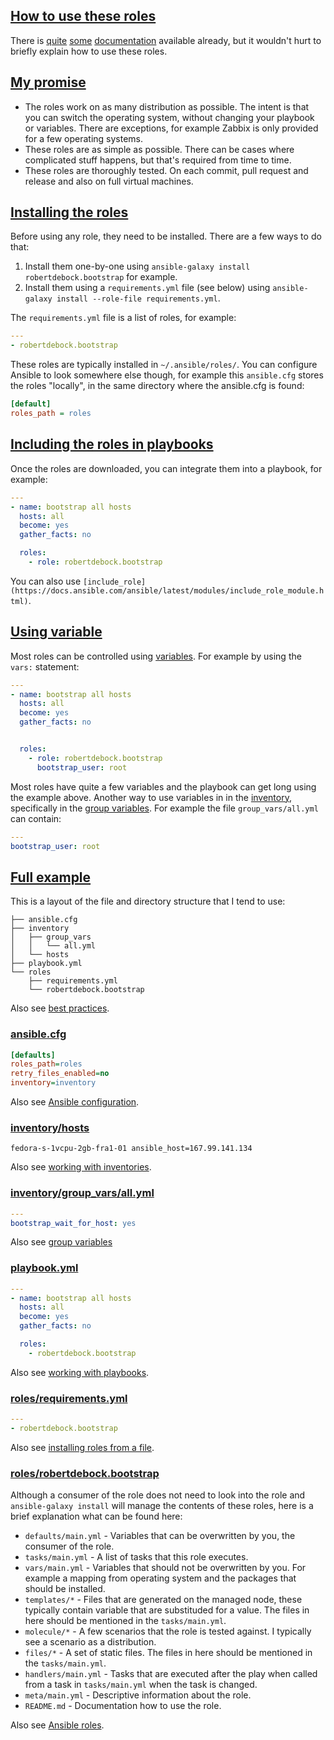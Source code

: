 ## [How to use these roles](#how-to-use-these-roles)

There is [quite](https://docs.ansible.com/ansible/latest/user_guide/playbooks_reuse_roles.html) [some](https://docs.ansible.com/ansible/latest/user_guide/playbooks.html) [documentation](https://docs.ansible.com/ansible/latest/user_guide/playbooks_intro.html) available already, but it wouldn't hurt to briefly explain how to use these roles.

## [My promise](#my-promise)

- The roles work on as many distribution as possible. The intent is that you can switch the operating system, without changing your playbook or variables. There are exceptions, for example Zabbix is only provided for a few operating systems.
- These roles are as simple as possible. There can be cases where complicated stuff happens, but that's required from time to time.
- These roles are thoroughly tested. On each commit, pull request and release and also on full virtual machines.

## [Installing the roles](#installing-the-roles)

Before using any role, they need to be installed. There are a few ways to do that:

1. Install them one-by-one using `ansible-galaxy install robertdebock.bootstrap` for example.
2. Install them using a `requirements.yml` file (see below) using `ansible-galaxy install --role-file requirements.yml`.

The `requirements.yml` file is a list of roles, for example:

```yaml
---
- robertdebock.bootstrap
```

These roles are typically installed in `~/.ansible/roles/`. You can configure Ansible to look somewhere else though, for example this `ansible.cfg` stores the roles "locally", in the same directory where the ansible.cfg is found:

```ini
[default]
roles_path = roles
```

## [Including the roles in playbooks](#including-the-roles-in-playbooks)

Once the roles are downloaded, you can integrate them into a playbook, for example:

```yaml
---
- name: bootstrap all hosts
  hosts: all
  become: yes
  gather_facts: no

  roles:
    - role: robertdebock.bootstrap
```

You can also use `[include_role](https://docs.ansible.com/ansible/latest/modules/include_role_module.html)`.

## [Using variable](#using-variables)

Most roles can be controlled using [variables](https://docs.ansible.com/ansible/latest/user_guide/playbooks_variables.html). For example by using the `vars:` statement:

```yaml
---
- name: bootstrap all hosts
  hosts: all
  become: yes
  gather_facts: no


  roles:
    - role: robertdebock.bootstrap
      bootstrap_user: root
```

Most roles have quite a few variables and the playbook can get long using the example above. Another way to use variables in in the [inventory](https://docs.ansible.com/ansible/latest/user_guide/intro_inventory.html), specifically in the [group variables](https://docs.ansible.com/ansible/latest/user_guide/intro_inventory.html#group-variables). For example the file `group_vars/all.yml` can contain:

```yaml
---
bootstrap_user: root
```

## [Full example](#full-example)

This is a layout of the file and directory structure that I tend to use:

```text
├── ansible.cfg
├── inventory
│   ├── group_vars
│   │   └── all.yml
│   └── hosts
├── playbook.yml
└── roles
    ├── requirements.yml
    └── robertdebock.bootstrap
```

Also see [best practices](https://docs.ansible.com/ansible/latest/user_guide/playbooks_best_practices.html#directory-layout).

### [ansible.cfg](#ansible-cfg)

```ini
[defaults]
roles_path=roles
retry_files_enabled=no
inventory=inventory
```

Also see [Ansible configuration](https://docs.ansible.com/ansible/latest/installation_guide/intro_configuration.html).

### [inventory/hosts](#inventory-hosts)

```text
fedora-s-1vcpu-2gb-fra1-01 ansible_host=167.99.141.134
```

Also see [working with inventories](https://docs.ansible.com/ansible/latest/user_guide/intro_inventory.html).

### [inventory/group_vars/all.yml](#inventory-group-vars-all-yml)

```yaml
---
bootstrap_wait_for_host: yes
```

Also see [group variables](https://docs.ansible.com/ansible/latest/user_guide/intro_inventory.html#group-variables)

### [playbook.yml](#playbook-yml)

```yaml
---
- name: bootstrap all hosts
  hosts: all
  become: yes
  gather_facts: no

  roles:
    - robertdebock.bootstrap
```

Also see [working with playbooks](https://docs.ansible.com/ansible/latest/user_guide/playbooks.html).

### [roles/requirements.yml](#roles-requirements-yml)

```yaml
---
- robertdebock.bootstrap
```

Also see [installing roles from a file](https://docs.ansible.com/ansible/latest/reference_appendices/galaxy.html#installing-multiple-roles-from-a-file).
<!-- TODO: change to local -->
### [roles/robertdebock.bootstrap](#roles-robertdebock-bootstrap)

Although a consumer of the role does not need to look into the role and `ansible-galaxy install` will manage the contents of these roles, here is a brief explanation what can be found here:

- `defaults/main.yml` - Variables that can be overwritten by you, the consumer of the role.
- `tasks/main.yml` - A list of tasks that this role executes.
- `vars/main.yml` - Variables that should not be overwritten by you. For example a mapping from operating system and the packages that should be installed.
- `templates/*` - Files that are generated on the managed node, these typically contain variable that are substituded for a value. The files in here should be mentioned in the `tasks/main.yml`.
- `molecule/*` - A few scenarios that the role is tested against. I typically see a scenario as a distribution.
- `files/*` - A set of static files. The files in here should be mentioned in the `tasks/main.yml`.
- `handlers/main.yml` - Tasks that are executed after the play when called from a task in `tasks/main.yml` when the task is changed.
- `meta/main.yml` - Descriptive information about the role.
- `README.md` - Documentation how to use the role.

Also see [Ansible roles](https://docs.ansible.com/ansible/latest/user_guide/playbooks_reuse_roles.html).
